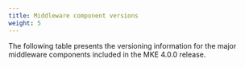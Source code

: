 ```yaml
---
title: Middleware component versions
weight: 5
---
```


The following table presents the versioning information for the major
middleware components included in the MKE 4.0.0 release.